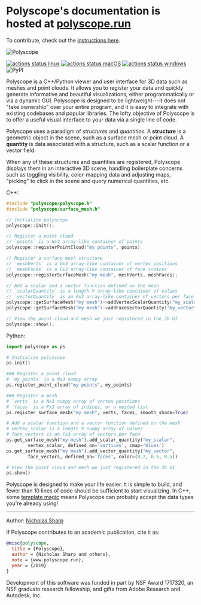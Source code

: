# Polyscope's documentation is hosted at [polyscope.run](http://polyscope.run)

To contribute, check out the [instructions here](https://polyscope.run/about/contributing/).

![Polyscope](http://polyscope.run/media/teaser.svg)

[![actions status linux](https://github.com/nmwsharp/polyscope/workflows/linux/badge.svg)](https://github.com/nmwsharp/polyscope/actions)
[![actions status macOS](https://github.com/nmwsharp/polyscope/workflows/macOS/badge.svg)](https://github.com/nmwsharp/polyscope/actions)
[![actions status windows](https://github.com/nmwsharp/polyscope/workflows/windows/badge.svg)](https://github.com/nmwsharp/polyscope/actions)
![PyPI](https://img.shields.io/pypi/v/polyscope?style=flat-square)

Polyscope is a C++/Python viewer and user interface for 3D data such as meshes and point clouds. It allows you to register your data and quickly generate informative and beautiful visualizations, either programmatically or via a dynamic GUI. Polyscope is designed to be lightweight---it does not "take ownership" over your entire program, and it is easy to integrate with existing codebases and popular libraries. The lofty objective of Polyscope is to offer a useful visual interface to your data via a single line of code.

Polyscope uses a paradigm of *structures* and *quantities*. A **structure** is a geometric object in the scene, such as a surface mesh or point cloud. A **quantity** is data associated with a structure, such as a scalar function or a vector field.

When any of these structures and quantities are registered, Polyscope displays them in an interactive 3D scene, handling boilerplate concerns such as toggling visibility, color-mapping data and adjusting maps, "picking" to click in the scene and query numerical quantities, etc.

C++:

``` C++
#include "polyscope/polyscope.h"
#include "polyscope/surface_mesh.h"

// Initialize polyscope
polyscope::init();

// Register a point cloud
// `points` is a Nx3 array-like container of points
polyscope::registerPointCloud("my points", points)

// Register a surface mesh structure
// `meshVerts` is a Vx3 array-like container of vertex positions
// `meshFaces` is a Fx3 array-like container of face indices  
polyscope::registerSurfaceMesh("my mesh", meshVerts, meshFaces);

// Add a scalar and a vector function defined on the mesh
// `scalarQuantity` is a length V array-like container of values
// `vectorQuantity` is an Fx3 array-like container of vectors per face
polyscope::getSurfaceMesh("my mesh")->addVertexScalarQuantity("my_scalar", scalarQuantity);
polyscope::getSurfaceMesh("my mesh")->addFaceVectorQuantity("my_vector", vectorQuantity);

// View the point cloud and mesh we just registered in the 3D UI
polyscope::show();
```

Python:
``` python
import polyscope as ps

# Initialize polyscope
ps.init()

### Register a point cloud
# `my_points` is a Nx3 numpy array
ps.register_point_cloud("my points", my_points)

### Register a mesh
# `verts` is a Nx3 numpy array of vertex positions
# `faces` is a Fx3 array of indices, or a nested list
ps.register_surface_mesh("my mesh", verts, faces, smooth_shade=True)

# Add a scalar function and a vector function defined on the mesh
# vertex_scalar is a length V numpy array of values
# face_vectors is an Fx3 array of vectors per face
ps.get_surface_mesh("my mesh").add_scalar_quantity("my_scalar", 
        vertex_scalar, defined_on='vertices', cmap='blues')
ps.get_surface_mesh("my mesh").add_vector_quantity("my_vector", 
        face_vectors, defined_on='faces', color=(0.2, 0.5, 0.5))

# View the point cloud and mesh we just registered in the 3D UI
ps.show()
```

Polyscope is designed to make your life easier. It is simple to build, and fewer than 10 lines of code should be sufficient to start visualizing. In C++, some [template magic](https://polyscope.run/data_adaptors/) means Polyscope can probably accept the data types you're already using!

---
Author: [Nicholas Sharp](http://www.nmwsharp.com)

If Polyscope contributes to an academic publication, cite it as:
```bib
@misc{polyscope,
  title = {Polyscope},
  author = {Nicholas Sharp and others},
  note = {www.polyscope.run},
  year = {2019}
}
```

Development of this software was funded in part by NSF Award 1717320, an NSF graduate research fellowship, and gifts from Adobe Research and Autodesk, Inc.
